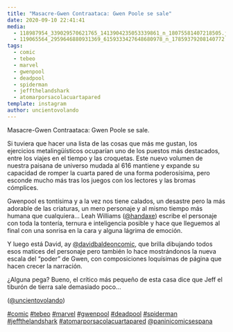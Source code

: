 ```yaml
---
title: "Masacre-Gwen Contraataca: Gwen Poole se sale"
date: 2020-09-10 22:41:41
media: 
  - 118987954_339029570621765_1413904235053339861_n_18075581407218505.jpg
  - 119065564_2959646880931369_6159333427648680978_n_17859379208140772.jpg
tags: 
  - comic
  - tebeo
  - marvel
  - gwenpool
  - deadpool
  - spiderman
  - jeffthelandshark
  - atomarporsacolacuartapared
template: instagram
author: uncientovolando
---
```


Masacre-Gwen Contraataca: Gwen Poole se sale.

Si tuviera que hacer una lista de las cosas que más me gustan, los ejercicios metalingüísticos ocuparían uno de los puestos más destacados, entre los viajes en el tiempo y las croquetas. Este nuevo volumen de nuestra paisana de universo mudada al 616 mantiene y expande su capacidad de romper la cuarta pared de una forma poderosísima, pero esconde mucho más tras los juegos con los lectores y las bromas cómplices.

Gwenpool es tontísima y a la vez nos tiene calados, un desastre pero la más adorable de las criaturas, un mero personaje y al mismo tiempo más humana que cualquiera... Leah Williams ([@handaxe](https://instagram.com/handaxe)) escribe el personaje con toda la tontería, ternura e inteligencia posible y hace que lleguemos al final con una sonrisa en la cara y alguna lágrima de emoción.

Y luego está David, ay [@davidbaldeoncomic](https://instagram.com/davidbaldeoncomic), que brilla dibujando todos esos matices del personaje pero también lo hace mostrándonos la nueva escala del “poder” de Gwen, con composiciones loquísimas de página que hacen crecer la narración.

¿Alguna pega? Bueno, el crítico más pequeño de esta casa dice que Jeff el tiburón de tierra sale demasiado poco...

([@uncientovolando](https://instagram.com/uncientovolando))

[#comic](/tags/comic) [#tebeo](/tags/tebeo) [#marvel](/tags/marvel) [#gwenpool](/tags/gwenpool) [#deadpool](/tags/deadpool) [#spiderman](/tags/spiderman) [#jeffthelandshark](/tags/jeffthelandshark) [#atomarporsacolacuartapared](/tags/atomarporsacolacuartapared) [@paninicomicsespana](https://instagram.com/paninicomicsespana)
